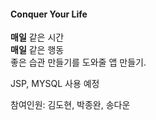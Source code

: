 
#### Conquer Your Life  

**매일** 같은 시간  
**매일** 같은 행동  
좋은 습관 만들기를 도와줄 앱 만들기.

JSP, MYSQL 사용 예정

참여인원: 김도현, 박종완, 송다운
